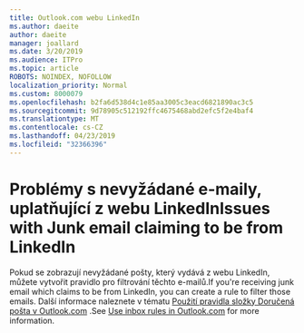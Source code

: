 ```yaml
---
title: Outlook.com webu LinkedIn
ms.author: daeite
author: daeite
manager: joallard
ms.date: 3/20/2019
ms.audience: ITPro
ms.topic: article
ROBOTS: NOINDEX, NOFOLLOW
localization_priority: Normal
ms.custom: 8000079
ms.openlocfilehash: b2fa6d538d4c1e85aa3005c3eacd6821890ac3c5
ms.sourcegitcommit: 9d78905c512192ffc4675468abd2efc5f2e4baf4
ms.translationtype: MT
ms.contentlocale: cs-CZ
ms.lasthandoff: 04/23/2019
ms.locfileid: "32366396"
---
```

# <a name="issues-with-junk-email-claiming-to-be-from-linkedin"></a><span data-ttu-id="3315b-102">Problémy s nevyžádané e-maily, uplatňující z webu LinkedIn</span><span class="sxs-lookup"><span data-stu-id="3315b-102">Issues with Junk email claiming to be from LinkedIn</span></span>

<span data-ttu-id="3315b-103">Pokud se zobrazují nevyžádané pošty, který vydává z webu LinkedIn, můžete vytvořit pravidlo pro filtrování těchto e-mailů.</span><span class="sxs-lookup"><span data-stu-id="3315b-103">If you're receiving junk email which claims to be from LinkedIn, you can create a rule to filter those emails.</span></span>
<span data-ttu-id="3315b-104">Další informace naleznete v tématu [Použití pravidla složky Doručená pošta v Outlook.com](https://aka.ms/OutlookComInboxRules) .</span><span class="sxs-lookup"><span data-stu-id="3315b-104">See [Use inbox rules in Outlook.com](https://aka.ms/OutlookComInboxRules) for more information.</span></span>


